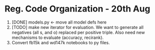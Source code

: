 # Reg. Code Organization -  20th Aug
1. [DONE] models.py <- move all model defs here
2. [TODO] make new iterator for evaluation.
    We want to generate all negatives (all s, and o) replaced per positive triple.
    Also need new mechanisms to evaluate (accuracy, recirank).
3. Convert fb15k and wd147k notebooks to py files.

